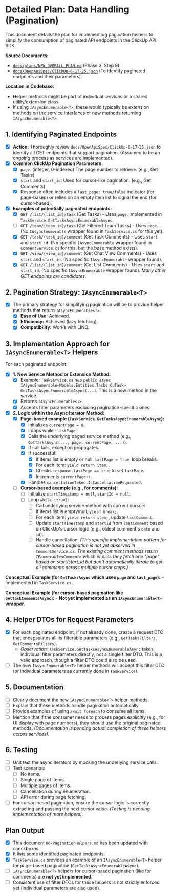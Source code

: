 # Detailed Plan: Data Handling (Pagination)

This document details the plan for implementing pagination helpers to simplify the consumption of paginated API endpoints in the ClickUp API SDK.

**Source Documents:**
*   [`docs/plans/NEW_OVERALL_PLAN.md`](../NEW_OVERALL_PLAN.md) (Phase 3, Step 9)
*   [`docs/OpenApiSpec/ClickUp-6-17-25.json`](../../OpenApiSpec/ClickUp-6-17-25.json) (To identify paginated endpoints and their parameters)

**Location in Codebase:**
*   Helper methods might be part of individual services or a shared utility/extension class.
*   If using `IAsyncEnumerable<T>`, these would typically be extension methods on the service interfaces or new methods returning `IAsyncEnumerable<T>`.

## 1. Identifying Paginated Endpoints

- [x] **Action:** Thoroughly review `docs/OpenApiSpec/ClickUp-6-17-25.json` to identify all GET endpoints that support pagination. (Assumed to be an ongoing process as services are implemented).
- [x] **Common ClickUp Pagination Parameters:**
    - [x] `page`: (integer, 0-indexed) The page number to retrieve. (e.g., Get Tasks)
    - [x] `start` and `start_id`: Used for cursor-like pagination. (e.g., Get Comments)
    - [x] Response often includes a `last_page: true/false` indicator (for page-based) or relies on an empty item list to signal the end (for cursor-based).

- [x] **Examples of potentially paginated endpoints:**
    - [x] `GET /list/{list_id}/task` (Get Tasks) - Uses `page`. Implemented in `TaskService.GetTasksAsyncEnumerableAsync`.
    - [ ] `GET /team/{team_id}/task` (Get Filtered Team Tasks) - Uses `page`. (No `IAsyncEnumerable` wrapper found in `TaskService.cs` for this yet).
    - [x] `GET /task/{task_id}/comment` (Get Task Comments) - Uses `start` and `start_id`. (No specific `IAsyncEnumerable` wrapper found in `CommentService.cs` for this, but the base method exists).
    - [x] `GET /view/{view_id}/comment` (Get Chat View Comments) - Uses `start` and `start_id`. (No specific `IAsyncEnumerable` wrapper found).
    - [x] `GET /list/{list_id}/comment` (Get List Comments) - Uses `start` and `start_id`. (No specific `IAsyncEnumerable` wrapper found).
    *Many other GET endpoints are candidates.*

## 2. Pagination Strategy: `IAsyncEnumerable<T>`

- [x] The primary strategy for simplifying pagination will be to provide helper methods that return `IAsyncEnumerable<T>`.
    - [x] **Ease of Use:** Achieved.
    - [x] **Efficiency:** Achieved (lazy fetching).
    - [x] **Compatibility:** Works with LINQ.

## 3. Implementation Approach for `IAsyncEnumerable<T>` Helpers

For each paginated endpoint:

- [x] **1. New Service Method or Extension Method:**
    - [x] Example: `TaskService.cs` has `public async IAsyncEnumerable<Models.Entities.Tasks.CuTask> GetTasksAsyncEnumerableAsync(...)`. This is a new method in the service.
    - [x] Returns `IAsyncEnumerable<T>`.
    - [x] Accepts filter parameters excluding pagination-specific ones.

- [x] **2. Logic within the Async Iterator Method:**
    - [x] **Page-based example (`TaskService.GetTasksAsyncEnumerableAsync`):**
        - [x] Initializes `currentPage = 0`.
        - [x] Loops while `!lastPage`.
        - [x] Calls the underlying paged service method (e.g., `GetTasksAsync(..., page: currentPage, ...)`).
        - [x] If call fails, exception propagates.
        - [x] If successful:
            - [x] If items list is empty or null, `lastPage = true`, loop breaks.
            - [x] For each item: `yield return item;`.
            - [x] Checks `response.LastPage == true` to set `lastPage`.
            - [x] Increments `currentPage++`.
        - [x] Handles `cancellationToken.IsCancellationRequested`.

    - [ ] **Cursor-based example (e.g., for comments):**
        - [ ] Initialize `startTimestamp = null`, `startId = null`.
        - [ ] Loop `while (true)`:
            - [ ] Call underlying service method with current cursors.
            - [ ] If items list is empty/null, `yield break;`.
            - [ ] For each item: `yield return item;`, update `lastComment`.
            - [ ] Update `startTimestamp` and `startId` from `lastComment` based on ClickUp's cursor logic (e.g., oldest comment's `date` and `id`).
            - [ ] Handle cancellation.
        *(This specific implementation pattern for cursor-based pagination is not yet observed in `CommentService.cs`. The existing comment methods return `IEnumerable<Comment>` which implies they fetch one "page" based on start/start_id but don't automatically iterate to get all comments across multiple cursor steps.)*

**Conceptual Example (for `GetTasksAsync` which uses `page` and `last_page`):** - Implemented in `TaskService.cs`.

**Conceptual Example (for cursor-based pagination like `GetTaskCommentsAsync`):** - **Not yet implemented as an `IAsyncEnumerable<T>` wrapper.**

## 4. Helper DTOs for Request Parameters

- [x] For each paginated endpoint, if not already done, create a request DTO that encapsulates all its filterable parameters (e.g., `GetTasksFilters`, `GetCommentsFilters`).
    - *Observation:* `TaskService.GetTasksAsyncEnumerableAsync` takes individual filter parameters directly, not a single filter DTO. This is a valid approach, though a filter DTO could also be used.
- [ ] The new `IAsyncEnumerable<T>` helper methods will accept this filter DTO (or individual parameters as currently done in `TaskService`).

## 5. Documentation

- [ ] Clearly document the new `IAsyncEnumerable<T>` helper methods.
- [ ] Explain that these methods handle pagination automatically.
- [ ] Provide examples of using `await foreach` to consume all items.
- [ ] Mention that if the consumer needs to process pages explicitly (e.g., for UI display with page numbers), they should use the original paginated methods.
*(Documentation is pending actual completion of these helpers across services)*.

## 6. Testing

- [ ] Unit test the async iterators by mocking the underlying service calls.
- [ ] Test scenarios:
    - [ ] No items.
    - [ ] Single page of items.
    - [ ] Multiple pages of items.
    - [ ] Cancellation during enumeration.
    - [ ] API error during page fetching.
- [ ] For cursor-based pagination, ensure the cursor logic is correctly extracting and passing the next cursor value.
*(Testing is pending implementation of more helpers)*.

## Plan Output

- [x] This document `06-PaginationHelpers.md` has been updated with checkboxes.
- [x] It lists some identified paginated endpoints.
- [x] `TaskService.cs` provides an example of an `IAsyncEnumerable<T>` helper for page-based pagination (`GetTasksAsyncEnumerableAsync`).
- [ ] `IAsyncEnumerable<T>` helpers for cursor-based pagination (like for comments) are **not yet implemented**.
- [ ] Consistent use of filter DTOs for these helpers is not strictly enforced yet (individual parameters are also used).
```
```
